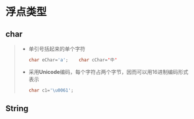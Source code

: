# 浮点类型

## char

> - 单引号括起来的单个字符
>
>   ```java
>   char eChar='a';    char cChar='中'
>   ```
>
> - 采用**Unicode**编码，每个字符占两个字节，因而可以用16进制编码形式表示
>
>   ```java
>   char c1='\u0061';
>   ```



## String

